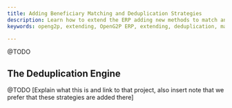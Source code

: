 ```yaml
---
title: Adding Beneficiary Matching and Deduplication Strategies
description: Learn how to extend the ERP adding new methods to match and deduplicate beneficiaries
keywords: openg2p, extending, OpenG2P ERP, extending, deduplication, matching

---
```


@TODO

## The Deduplication Engine

@TODO [Explain what this is and link to that project, also insert note that we prefer that these strategies are added there]
